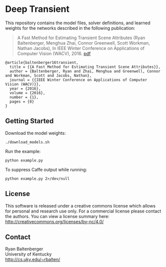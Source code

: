 # Deep Transient 

This repository contains the model files, solver definitions, and
learned weights for the networks described in the following
publication: 

> A Fast Method for Estimating Transient Scene Attributes (Ryan
> Baltenberger, Menghua Zhai, Connor Greenwell, Scott Workman, 
> Nathan Jacobs), In IEEE Winter Conference on Applications of
> Computer Vision (WACV), 2016.
> [pdf](http://cs.uky.edu/~rbalten/transient/docs/Baltenberger_Transient-Attributes_WACV16.pdf) 

```
@article{baltenberger16transient,
  title = {{A Fast Method for Estimating Transient Scene Attributes}}, 
  author = {Baltenberger, Ryan and Zhai, Menghua and Greenwell, Connor and Workman, Scott and Jacobs, Nathan}, 
  journal = {{IEEE Winter Conference on Applications of Computer Vision (WACV)}}, 
  year = {2016}, 
  volume = {2016}, 
  number = {1}, 
  pages = {8}
}
```

## Getting Started

Download the model weights:

```
./download_models.sh
```

Run the example:

```
python example.py
```

To suppress Caffe output while running:

```
python example.py 2>/dev/null
```

## License

This software is released under a creative commons license which
allows for personal and research use only. For a commercial license
please contact the authors. You can view a license summary here:
http://creativecommons.org/licenses/by-nc/4.0/

## Contact

Ryan Baltenberger  
University of Kentucky  
http://cs.uky.edu/~rbalten/


